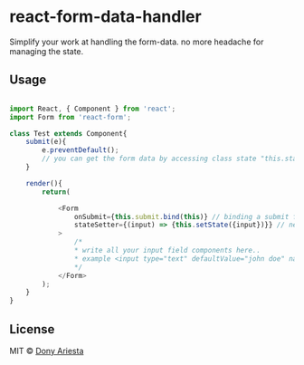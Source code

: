 # react-form-data-handler
Simplify your work at handling the form-data. no more headache for managing the state.


## Usage

```js

import React, { Component } from 'react';
import Form from 'react-form';

class Test extends Component{
    submit(e){
        e.preventDefault();
        // you can get the form data by accessing class state "this.state.input"
    }

    render(){
        return(

            <Form
                onSubmit={this.submit.bind(this)} // binding a submit function
                stateSetter={(input) => {this.setState({input})}} // needed to set your state
            >
                /*
                * write all your input field components here..
                * example <input type="text" defaultValue="john doe" name="fullname" />
                */
            </Form>
        );
    }
}

```


## License

MIT © [Dony Ariesta](http://abdireka.com)
